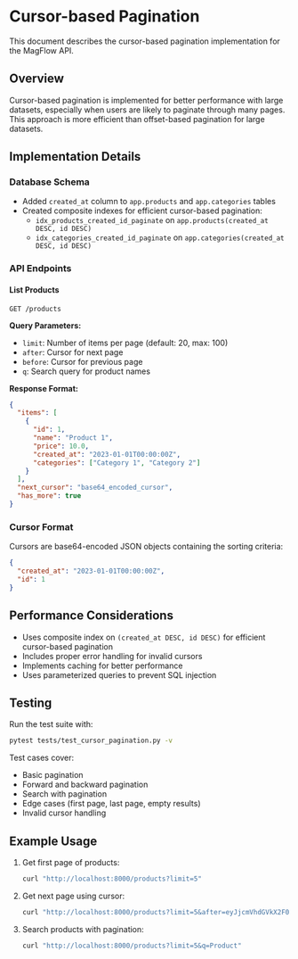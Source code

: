 # Cursor-based Pagination

This document describes the cursor-based pagination implementation for the MagFlow API.

## Overview

Cursor-based pagination is implemented for better performance with large datasets, especially when users are likely to paginate through many pages. This approach is more efficient than offset-based pagination for large datasets.

## Implementation Details

### Database Schema

- Added `created_at` column to `app.products` and `app.categories` tables
- Created composite indexes for efficient cursor-based pagination:
  - `idx_products_created_id_paginate` on `app.products(created_at DESC, id DESC)`
  - `idx_categories_created_id_paginate` on `app.categories(created_at DESC, id DESC)`

### API Endpoints

#### List Products

```
GET /products
```

**Query Parameters:**

- `limit`: Number of items per page (default: 20, max: 100)
- `after`: Cursor for next page
- `before`: Cursor for previous page
- `q`: Search query for product names

**Response Format:**

```json
{
  "items": [
    {
      "id": 1,
      "name": "Product 1",
      "price": 10.0,
      "created_at": "2023-01-01T00:00:00Z",
      "categories": ["Category 1", "Category 2"]
    }
  ],
  "next_cursor": "base64_encoded_cursor",
  "has_more": true
}
```

### Cursor Format

Cursors are base64-encoded JSON objects containing the sorting criteria:

```json
{
  "created_at": "2023-01-01T00:00:00Z",
  "id": 1
}
```

## Performance Considerations

- Uses composite index on `(created_at DESC, id DESC)` for efficient cursor-based pagination
- Includes proper error handling for invalid cursors
- Implements caching for better performance
- Uses parameterized queries to prevent SQL injection

## Testing

Run the test suite with:

```bash
pytest tests/test_cursor_pagination.py -v
```

Test cases cover:

- Basic pagination
- Forward and backward pagination
- Search with pagination
- Edge cases (first page, last page, empty results)
- Invalid cursor handling

## Example Usage

1. Get first page of products:

   ```bash
   curl "http://localhost:8000/products?limit=5"
   ```

1. Get next page using cursor:

   ```bash
   curl "http://localhost:8000/products?limit=5&after=eyJjcmVhdGVkX2F0IjoiMjAyMy0wMS0wMVQwMDowMDowMFoiLCJpZCI6NX0="
   ```

1. Search products with pagination:

   ```bash
   curl "http://localhost:8000/products?limit=5&q=Product"
   ```
